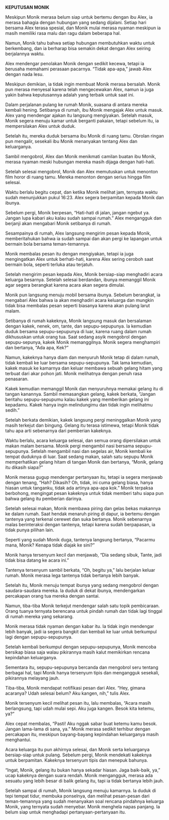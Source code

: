 **KEPUTUSAN MONIK**

Meskipun Monik merasa belum siap untuk bertemu dengan ibu Alex, ia merasa bahagia dengan hubungan yang sedang dijalani. Setiap hari bersama Alex terasa spesial, dan Monik mulai merasa nyaman meskipun ia masih memiliki rasa malu dan ragu dalam beberapa hal.

Namun, Monik tahu bahwa setiap hubungan membutuhkan waktu untuk berkembang, dan ia berharap bisa semakin dekat dengan Alex seiring berjalannya waktu.

Alex mendengar penolakan Monik dengan sedikit kecewa, tetapi ia berusaha memahami perasaan pacarnya. “Tidak apa-apa,” jawab Alex dengan nada lesu.

Meskipun demikian, ia tidak ingin membuat Monik merasa bersalah. Monik pun merasa menyesal karena telah mengecewakan Alex, namun ia juga yakin bahwa keputusannya adalah yang terbaik untuk saat ini.

Dalam perjalanan pulang ke rumah Monik, suasana di antara mereka kembali hening. Setibanya di rumah, ibu Monik mengajak Alex untuk masuk. Alex yang mendengar ajakan itu langsung mengiyakan. Setelah masuk, Monik segera menuju kamar untuk berganti pakaian, tetapi sebelum itu, ia mempersilakan Alex untuk duduk.

Setelah itu, mereka duduk bersama ibu Monik di ruang tamu. Obrolan ringan pun mengalir, sesekali ibu Monik menanyakan tentang Alex dan keluarganya.

Sambil mengobrol, Alex dan Monik menikmati camilan buatan ibu Monik, merasa nyaman meski hubungan mereka masih dijaga dengan hati-hati.

Setelah selesai mengobrol, Monik dan Alex memutuskan untuk menonton film horor di ruang tamu. Mereka menonton dengan serius hingga film selesai.

Waktu berlalu begitu cepat, dan ketika Monik melihat jam, ternyata waktu sudah menunjukkan pukul 16:23. Alex segera berpamitan kepada Monik dan ibunya.

Sebelum pergi, Monik berpesan, “Hati-hati di jalan, jangan ngebut ya. Jangan lupa kabari aku kalau sudah sampai rumah.” Alex mengangguk dan berjanji akan mengabari Monik setibanya di rumah.

Sesampainya di rumah, Alex langsung mengirim pesan kepada Monik, memberitahukan bahwa ia sudah sampai dan akan pergi ke lapangan untuk bermain bola bersama teman-temannya.

Monik membalas pesan itu dengan mengiyakan, tetapi ia juga mengingatkan Alex untuk berhati-hati, karena Alex sering ceroboh saat bermain bola, seperti terluka atau terjatuh.

Setelah mengirim pesan kepada Alex, Monik bersiap-siap menghadiri acara keluarga besarnya. Setelah selesai berdandan, ibunya memanggil Monik agar segera berangkat karena acara akan segera dimulai.

Monik pun langsung menuju mobil bersama ibunya. Sebelum berangkat, ia mengabari Alex bahwa ia akan menghadiri acara keluarga dan mungkin tidak bisa membalas pesan seperti biasanya karena akan pulang larut malam.

Setibanya di rumah kakeknya, Monik langsung masuk dan bersalaman dengan kakek, nenek, om, tante, dan sepupu-sepupunya. Ia kemudian duduk bersama sepupu-sepupunya di luar, karena ruang dalam rumah dikhususkan untuk orang tua. Saat sedang asyik mengobrol dengan sepupu-sepunya, kakek Monik memanggilnya. Monik segera menghampiri dan bertanya, “Ada apa, Kek?”

Namun, kakeknya hanya diam dan menyuruh Monik tetap di dalam rumah, tidak kembali ke luar bersama sepupu-sepupunya. Tak lama kemudian, kakek masuk ke kamarnya dan keluar membawa sebuah gelang hitam yang terbuat dari akar pohon jati. Monik melihatnya dengan penuh rasa penasaran.

Kakek kemudian memanggil Monik dan menyuruhnya memakai gelang itu di tangan kanannya. Sambil memasangkan gelang, kakek berkata, “Jangan beritahu sepupu-sepupumu kalau kakek yang memberikan gelang ini kepadamu. Kakek hanya ingin melindungimu dan tidak ingin melihatmu sedih.”

Setelah berkata demikian, kakek langsung pergi meninggalkan Monik yang masih terkejut dan bingung. Gelang itu terasa istimewa, tetapi Monik tidak tahu apa arti sebenarnya dari pemberian kakeknya.

Waktu berlalu, acara keluarga selesai, dan semua orang dipersilakan untuk makan malam bersama. Monik pergi mengambil nasi bersama sepupu-sepupunya. Setelah mengambil nasi dan segelas air, Monik kembali ke tempat duduknya di luar. Saat sedang makan, salah satu sepupu Monik memperhatikan gelang hitam di tangan Monik dan bertanya, “Monik, gelang itu dikasih siapa?”

Monik merasa gugup mendengar pertanyaan itu, tetapi ia segera menjawab dengan tenang, “Hah? Dikasih? Oh, tidak, ini cuma gelang biasa, hanya hiasan untuk tanganku, tidak ada artinya apa-apa kok.” Monik terpaksa berbohong, mengingat pesan kakeknya untuk tidak memberi tahu siapa pun bahwa gelang itu pemberian darinya.

Setelah selesai makan, Monik membawa piring dan gelas bekas makannya ke dalam rumah. Saat hendak menaruh piring di dapur, ia bertemu dengan tantenya yang terkenal cerewet dan suka bertanya. Monik sebenarnya malas berinteraksi dengan tantenya, tetapi karena sudah berpapasan, ia tidak punya pilihan lain.

Seperti yang sudah Monik duga, tantenya langsung bertanya, “Pacarmu mana, Monik? Kenapa tidak diajak ke sini?”

Monik hanya tersenyum kecil dan menjawab, “Dia sedang sibuk, Tante, jadi tidak bisa datang ke acara ini.” 

Tantenya tersenyum sambil berkata, “Oh, begitu ya,” lalu berjalan keluar rumah. Monik merasa lega tantenya tidak bertanya lebih banyak.

Setelah itu, Monik menuju tempat ibunya yang sedang mengobrol dengan saudara-saudara mereka. Ia duduk di dekat ibunya, mendengarkan percakapan orang tua mereka dengan santai.

Namun, tiba-tiba Monik terkejut mendengar salah satu topik pembicaraan. Orang tuanya ternyata berencana untuk pindah rumah dan tidak lagi tinggal di rumah mereka yang sekarang.

Monik merasa tidak nyaman dengan kabar itu. Ia tidak ingin mendengar lebih banyak, jadi ia segera bangkit dan kembali ke luar untuk berkumpul lagi dengan sepupu-sepupunya.

Setelah kembali berkumpul dengan sepupu-sepupunya, Monik mencoba bersikap biasa saja walau pikirannya masih kalut memikirkan rencana kepindahan keluarganya.

Sementara itu, sepupu-sepupunya bercanda dan mengobrol seru tentang berbagai hal, tapi Monik hanya tersenyum tipis dan mengangguk sesekali, pikirannya melayang jauh.

Tiba-tiba, Monik mendapat notifikasi pesan dari Alex. “Hey, gimana acaranya? Udah selesai belum? Aku kangen, nih,” tulis Alex.

Monik tersenyum kecil melihat pesan itu, lalu membalas, “Acara masih berlangsung, tapi udah mulai sepi. Aku juga kangen. Besok kita ketemu, ya?”

Alex cepat membalas, “Pasti! Aku nggak sabar buat ketemu kamu besok. Jangan lama-lama di sana, ya.” Monik merasa sedikit terhibur dengan percakapan itu, meskipun bayang-bayang kepindahan keluarganya masih menghantui.

Acara keluarga itu pun akhirnya selesai, dan Monik serta keluarganya bersiap-siap untuk pulang. Sebelum pergi, Monik mendekati kakeknya untuk berpamitan. Kakeknya tersenyum tipis dan menepuk bahunya.

“Ingat, Monik, gelang itu bukan hanya sekadar hiasan. Jaga baik-baik, ya,” ucap kakeknya dengan suara rendah. Monik mengangguk, merasa ada sesuatu yang lebih besar di balik gelang itu, tapi ia tidak bertanya lebih jauh.

Setelah sampai di rumah, Monik langsung menuju kamarnya. Ia duduk di tepi tempat tidur, membuka ponselnya, dan melihat pesan-pesan dari teman-temannya yang sudah menanyakan soal rencana pindahnya keluarga Monik, yang ternyata sudah menyebar. Monik menghela napas panjang. Ia belum siap untuk menghadapi pertanyaan-pertanyaan itu.